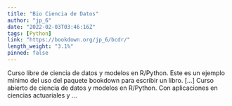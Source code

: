 ```yaml
---
title: "Bio Ciencia de Datos"
author: "jp_6"
date: "2022-02-03T03:46:16Z"
tags: [Python]
link: "https://bookdown.org/jp_6/bcdr/"
length_weight: "3.1%"
pinned: false
---
```


Curso libre de ciencia de datos y modelos en R/Python. Este es un ejemplo mínimo del uso del paquete bookdown para escribir un libro. [...] Curso abierto de ciencia de datos y modelos en R/Python. Con aplicaciones en ciencias actuariales y ...
